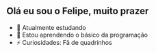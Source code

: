 ## Olá eu sou o Felipe, muito prazer

- 🔭 Atualmente estudando
- 🌱 Estou aprendendo o básico da programação
- ⚡ Curiosidades: Fã de quadrinhos
